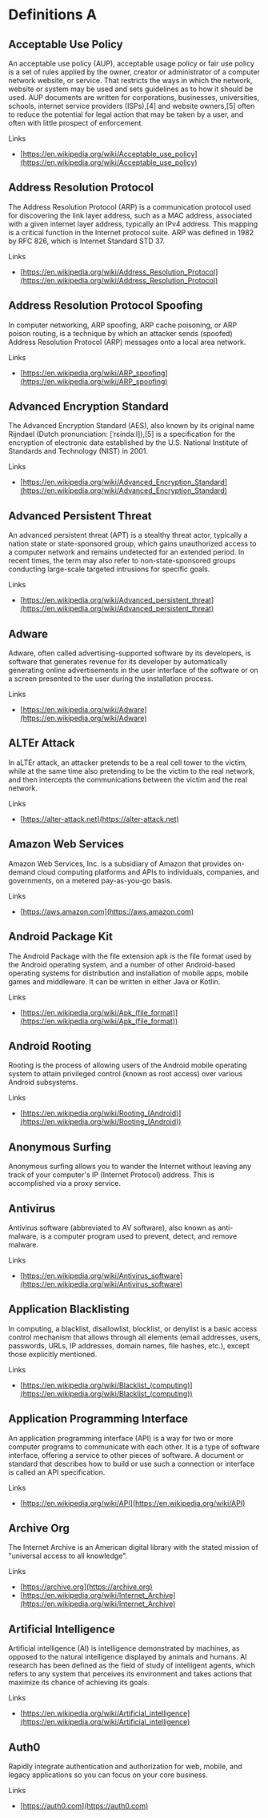 # Definitions A

## Acceptable Use Policy
An acceptable use policy (AUP), acceptable usage policy or fair use policy is a set of rules applied by the owner, creator or administrator of a computer network website, or service.
That restricts the ways in which the network, website or system may be used and sets guidelines as to how it should be used.
AUP documents are written for corporations, businesses, universities, schools, internet service providers (ISPs),[4] and website owners,[5] often to reduce the potential for legal action that may be taken by a user, and often with little prospect of enforcement.

Links
- [https://en.wikipedia.org/wiki/Acceptable_use_policy](https://en.wikipedia.org/wiki/Acceptable_use_policy)
 
## Address Resolution Protocol
The Address Resolution Protocol (ARP) is a communication protocol used for discovering the link layer address, such as a MAC address, associated with a given internet layer address, typically an IPv4 address.
This mapping is a critical function in the Internet protocol suite.
ARP was defined in 1982 by RFC 826, which is Internet Standard STD 37.

Links
- [https://en.wikipedia.org/wiki/Address_Resolution_Protocol](https://en.wikipedia.org/wiki/Address_Resolution_Protocol)

## Address Resolution Protocol Spoofing
In computer networking, ARP spoofing, ARP cache poisoning, or ARP poison routing, is a technique by which an attacker sends (spoofed) Address Resolution Protocol (ARP) messages onto a local area network.

Links
- [https://en.wikipedia.org/wiki/ARP_spoofing](https://en.wikipedia.org/wiki/ARP_spoofing)

## Advanced Encryption Standard
The Advanced Encryption Standard (AES), also known by its original name Rijndael (Dutch pronunciation: [ˈrɛindaːl]),[5] is a specification for the encryption of electronic data established by the U.S. National Institute of Standards and Technology (NIST) in 2001.

Links
- [https://en.wikipedia.org/wiki/Advanced_Encryption_Standard](https://en.wikipedia.org/wiki/Advanced_Encryption_Standard)

## Advanced Persistent Threat
An advanced persistent threat (APT) is a stealthy threat actor, typically a nation state or state-sponsored group, which gains unauthorized access to a computer network and remains undetected for an extended period.
In recent times, the term may also refer to non-state-sponsored groups conducting large-scale targeted intrusions for specific goals.

Links
- [https://en.wikipedia.org/wiki/Advanced_persistent_threat](https://en.wikipedia.org/wiki/Advanced_persistent_threat)

## Adware
Adware, often called advertising-supported software by its developers, is software that generates revenue for its developer by automatically generating online advertisements in the user interface of the software or on a screen presented to the user during the installation process.

Links
- [https://en.wikipedia.org/wiki/Adware](https://en.wikipedia.org/wiki/Adware)

## ALTEr Attack
In aLTEr attack, an attacker pretends to be a real cell tower to the victim, while at the same time also pretending to be the victim to the real network, and then intercepts the communications between the victim and the real network.

Links
- [https://alter-attack.net](https://alter-attack.net)

## Amazon Web Services
Amazon Web Services, Inc. is a subsidiary of Amazon that provides on-demand cloud computing platforms and APIs to individuals, companies, and governments, on a metered pay-as-you-go basis.

Links
- [https://aws.amazon.com](https://aws.amazon.com)

## Android Package Kit
The Android Package with the file extension apk is the file format used by the Android operating system, and a number of other Android-based operating systems for distribution and installation of mobile apps, mobile games and middleware.
It can be written in either Java or Kotlin.

Links
- [https://en.wikipedia.org/wiki/Apk_(file_format)](https://en.wikipedia.org/wiki/Apk_(file_format))
 
## Android Rooting
Rooting is the process of allowing users of the Android mobile operating system to attain privileged control (known as root access) over various Android subsystems.

Links
- [https://en.wikipedia.org/wiki/Rooting_(Android)](https://en.wikipedia.org/wiki/Rooting_(Android))

## Anonymous Surfing
Anonymous surfing allows you to wander the Internet without leaving any track of your computer's IP (Internet Protocol) address.
This is accomplished via a proxy service.

## Antivirus
Antivirus software (abbreviated to AV software), also known as anti-malware, is a computer program used to prevent, detect, and remove malware.

Links
- [https://en.wikipedia.org/wiki/Antivirus_software](https://en.wikipedia.org/wiki/Antivirus_software)

## Application Blacklisting
In computing, a blacklist, disallowlist, blocklist, or denylist is a basic access control mechanism that allows through all elements (email addresses, users, passwords, URLs, IP addresses, domain names, file hashes, etc.), except those explicitly mentioned.

Links
- [https://en.wikipedia.org/wiki/Blacklist_(computing)](https://en.wikipedia.org/wiki/Blacklist_(computing))

## Application Programming Interface
An application programming interface (API) is a way for two or more computer programs to communicate with each other.
It is a type of software interface, offering a service to other pieces of software.
A document or standard that describes how to build or use such a connection or interface is called an API specification.

Links
- [https://en.wikipedia.org/wiki/API](https://en.wikipedia.org/wiki/API)

## Archive Org
The Internet Archive is an American digital library with the stated mission of "universal access to all knowledge".

Links
- [https://archive.org](https://archive.org)
- [https://en.wikipedia.org/wiki/Internet_Archive](https://en.wikipedia.org/wiki/Internet_Archive)

## Artificial Intelligence
Artificial intelligence (AI) is intelligence demonstrated by machines, as opposed to the natural intelligence displayed by animals and humans.
AI research has been defined as the field of study of intelligent agents, which refers to any system that perceives its environment and takes actions that maximize its chance of achieving its goals.

Links
- [https://en.wikipedia.org/wiki/Artificial_intelligence](https://en.wikipedia.org/wiki/Artificial_intelligence)

## Auth0
Rapidly integrate authentication and authorization for web, mobile, and legacy applications so you can focus on your core business.

Links
- [https://auth0.com](https://auth0.com)
